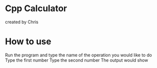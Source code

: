 # Cpp Calculator
created by Chris

# How to use
Run the program and type the name of the operation you would like to do
Type the first number
Type the second number
The output would show

